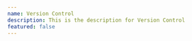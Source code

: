 ```yaml
---
name: Version Control
description: This is the description for Version Control
featured: false
---
```

